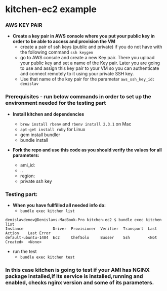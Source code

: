 # kitchen-ec2 example 

### AWS KEY PAIR
- **Create a key pair in AWS console where you put your public key in order to be able to access and provision the VM**
  - create a pair of ssh keys (public and private) if you do not have with the following command `ssh keygen`
  - go to AWS console and create a new Key pair. There you upload your public key and set a name of the Key pair.
    Later you are going to use and assign this key pair to your VM so you can authenticate and connect remotely to it using
    your private SSH key. 
  - Use that name of the key pair for the parametar `aws_ssh_key_id: denislav`
  
  
### Prerequisites - run below commands in order to set up the environment needed for the testing part
- **Install kitchen and dependencies**
  -  `brew install rbenv` and `rbenv install 2.3.1` on Mac
  -  `apt-get install ruby` for Linux
  -  gem install bundler
  -  bundle install
  
  
- **Fork the repo and use this code as you should verify the values for all parameters:**
  - ami_id:
  - ..
  - region:
  - private ssh key
  
### Testing part:

- **When you have fullfilled all needed info do:**
  -  `bundle exec kitchen list`

```
denislavdenov@Denislavs-MacBook-Pro kitchen-ec2 $ bundle exec kitchen list
Instance             Driver  Provisioner  Verifier  Transport  Last Action    Last Error
default-ubuntu-1404  Ec2     ChefSolo     Busser    Ssh        <Not Created>  <None>
```

- run the test
  - `bundle exec kitchen test`

### In this case kitchen is going to test if your AMI has NGINX package installed,if its service is installed,running and enabled, checks nginx version and some of its parameters.
